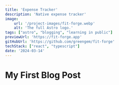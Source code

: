 ```yaml
---
title: 'Expense Tracker'
description: 'Native expense tracker'
image:
    url: '/project-images/fit-forge.webp'
    alt: 'The full Astro logo.'
tags: ["astro", "blogging", "learning in public"]
previewUrl: 'https://fit-forge.app'
gitHubUrl: 'https://github.com/greengem/fit-forge'
techStack: ["react", "typescript"]
date: '2024-03-14'
---
```

# My First Blog Post